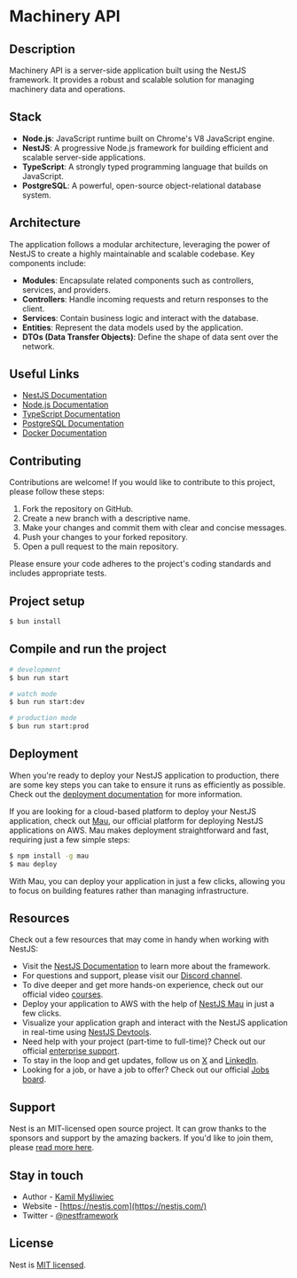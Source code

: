 # Machinery API

## Description

Machinery API is a server-side application built using the NestJS framework. It provides a robust and scalable solution for managing machinery data and operations.

## Stack

- **Node.js**: JavaScript runtime built on Chrome's V8 JavaScript engine.
- **NestJS**: A progressive Node.js framework for building efficient and scalable server-side applications.
- **TypeScript**: A strongly typed programming language that builds on JavaScript.
- **PostgreSQL**: A powerful, open-source object-relational database system.

## Architecture

The application follows a modular architecture, leveraging the power of NestJS to create a highly maintainable and scalable codebase. Key components include:

- **Modules**: Encapsulate related components such as controllers, services, and providers.
- **Controllers**: Handle incoming requests and return responses to the client.
- **Services**: Contain business logic and interact with the database.
- **Entities**: Represent the data models used by the application.
- **DTOs (Data Transfer Objects)**: Define the shape of data sent over the network.

## Useful Links

- [NestJS Documentation](https://docs.nestjs.com)
- [Node.js Documentation](https://nodejs.org/en/docs/)
- [TypeScript Documentation](https://www.typescriptlang.org/docs/)
- [PostgreSQL Documentation](https://www.postgresql.org/docs/)
- [Docker Documentation](https://docs.docker.com/)

## Contributing

Contributions are welcome! If you would like to contribute to this project, please follow these steps:

1. Fork the repository on GitHub.
2. Create a new branch with a descriptive name.
3. Make your changes and commit them with clear and concise messages.
4. Push your changes to your forked repository.
5. Open a pull request to the main repository.

Please ensure your code adheres to the project's coding standards and includes appropriate tests.

## Project setup

```bash
$ bun install
```

## Compile and run the project

```bash
# development
$ bun run start

# watch mode
$ bun run start:dev

# production mode
$ bun run start:prod
```

## Deployment

When you're ready to deploy your NestJS application to production, there are some key steps you can take to ensure it runs as efficiently as possible. Check out the [deployment documentation](https://docs.nestjs.com/deployment) for more information.

If you are looking for a cloud-based platform to deploy your NestJS application, check out [Mau](https://mau.nestjs.com), our official platform for deploying NestJS applications on AWS. Mau makes deployment straightforward and fast, requiring just a few simple steps:

```bash
$ npm install -g mau
$ mau deploy
```

With Mau, you can deploy your application in just a few clicks, allowing you to focus on building features rather than managing infrastructure.

## Resources

Check out a few resources that may come in handy when working with NestJS:

- Visit the [NestJS Documentation](https://docs.nestjs.com) to learn more about the framework.
- For questions and support, please visit our [Discord channel](https://discord.gg/G7Qnnhy).
- To dive deeper and get more hands-on experience, check out our official video [courses](https://courses.nestjs.com/).
- Deploy your application to AWS with the help of [NestJS Mau](https://mau.nestjs.com) in just a few clicks.
- Visualize your application graph and interact with the NestJS application in real-time using [NestJS Devtools](https://devtools.nestjs.com).
- Need help with your project (part-time to full-time)? Check out our official [enterprise support](https://enterprise.nestjs.com).
- To stay in the loop and get updates, follow us on [X](https://x.com/nestframework) and [LinkedIn](https://linkedin.com/company/nestjs).
- Looking for a job, or have a job to offer? Check out our official [Jobs board](https://jobs.nestjs.com).

## Support

Nest is an MIT-licensed open source project. It can grow thanks to the sponsors and support by the amazing backers. If you'd like to join them, please [read more here](https://docs.nestjs.com/support).

## Stay in touch

- Author - [Kamil Myśliwiec](https://twitter.com/kammysliwiec)
- Website - [https://nestjs.com](https://nestjs.com/)
- Twitter - [@nestframework](https://twitter.com/nestframework)

## License

Nest is [MIT licensed](https://github.com/nestjs/nest/blob/master/LICENSE).

